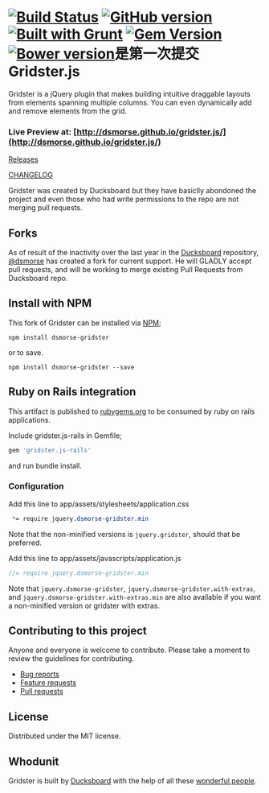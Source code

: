 [![Build Status](https://travis-ci.org/dsmorse/gridster.js.svg)](http://travis-ci.org/dsmorse/gridster.js)
[![GitHub version](https://badge.fury.io/gh/dsmorse%2Fgridster.js.svg)](http://dsmorse.github.io/gridster.js/)
[![Built with Grunt](https://cdn.gruntjs.com/builtwith.png)](http://gruntjs.com/)
[![Gem Version](https://badge.fury.io/rb/gridster.js-rails.svg)](https://rubygems.org/gems/gridster.js-rails)
[![Bower version](https://badge.fury.io/bo/gridster-js.svg)](http://bower.io/search/?q=gridster-js)是第一次提交
Gridster.js
===========

Gridster is a jQuery plugin that makes building intuitive draggable
layouts from elements spanning multiple columns. You can even
dynamically add and remove elements from the grid.



### Live Preview at: [http://dsmorse.github.io/gridster.js/](http://dsmorse.github.io/gridster.js/)

[Releases](https://github.com/dsmorse/gridster.js/releases)

[CHANGELOG](https://github.com/dsmorse/gridster.js/blob/master/CHANGELOG.md)

Gridster was created by Ducksboard but they have basiclly abondoned the project
and even those who had write permissions to the repo are not merging pull requests.

## Forks

As of result of the inactivity over the last year in the [Ducksboard](https://github.com/ducksboard/gridster.js) repository, [@dsmorse](https://github.com/dsmorse/gridster.js) has created a fork
for current support.  He will GLADLY accept pull requests, and will be working to merge existing
Pull Requests from Ducksboard repo.

## Install with NPM

This fork of Gridster can be installed via [NPM](https://npmjs.com/package/dsmorse-gridster);

```
npm install dsmorse-gridster
```

or to save.

```
npm install dsmorse-gridster --save
```

## Ruby on Rails integration

This artifact is published to [rubygems.org](https://rubygems.org/gems/gridster.js-rails) to be consumed by ruby on rails applications.

Include gridster.js-rails in Gemfile;

``` ruby
gem 'gridster.js-rails'
```

and run bundle install.

### Configuration

Add this line to app/assets/stylesheets/application.css

``` css
 *= require jquery.dsmorse-gridster.min
```
Note that the non-minified versions is `jquery.gridster`, should that be preferred.


Add this line to app/assets/javascripts/application.js

``` javascript
//= require jquery.dsmorse-gridster.min
```

Note that `jquery.dsmorse-gridster`, `jquery.dsmorse-gridster.with-extras`, and `jquery.dsmorse-gridster.with-extras.min` are also available if you want a non-minified version or gridster with extras.

## Contributing to this project

Anyone and everyone is welcome to contribute. Please take a moment to review the guidelines for contributing.

* [Bug reports](CONTRIBUTING.md#bugs)
* [Feature requests](CONTRIBUTING.md#features)
* [Pull requests](CONTRIBUTING.md#pull-requests)


## License

Distributed under the MIT license.

## Whodunit

Gridster is built by [Ducksboard](http://ducksboard.com/) with the help of all
these [wonderful people](https://github.com/dsmorse/gridster.js/graphs/contributors).

